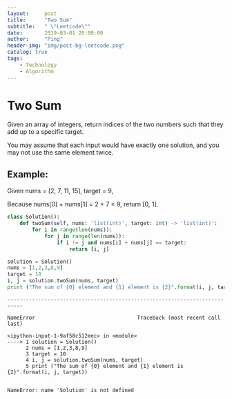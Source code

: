 ```yaml
---
layout:     post
title:      "Two Sum"
subtitle:   " \"Leetcode\""
date:       2019-03-01 20:00:00
author:     "Ping"
header-img: "img/post-bg-leetcode.png"
catalog: true
tags:
    - Technology
    - Algorithm
---
```


# Two Sum

Given an array of integers, return indices of the two numbers such that they add up to a specific target.

You may assume that each input would have exactly one solution, and you may not use the same element twice.

## Example:


Given nums = [2, 7, 11, 15], target = 9,

Because nums[0] + nums[1] = 2 + 7 = 9,
return [0, 1].



```python
class Solution():
    def twoSum(self, nums: 'list(int)', target: int) -> 'list(int)':
        for i in range(len(nums)):
            for j in range(len(nums)):
                if i != j and nums[i] + nums[j] == target:
                    return [i, j]
```


```python
solution = Solution()
nums = [1,2,3,8,9]
target = 10
i, j = solution.twoSum(nums, target)
print ("The sum of {0} element and {1} element is {2}".format(i, j, target))
```


    ---------------------------------------------------------------------------

    NameError                                 Traceback (most recent call last)

    <ipython-input-1-9af58c512eec> in <module>
    ----> 1 solution = Solution()
          2 nums = [1,2,3,8,9]
          3 target = 10
          4 i, j = solution.twoSum(nums, target)
          5 print ("The sum of {0} element and {1} element is {2}".format(i, j, target))


    NameError: name 'Solution' is not defined



```python

```
